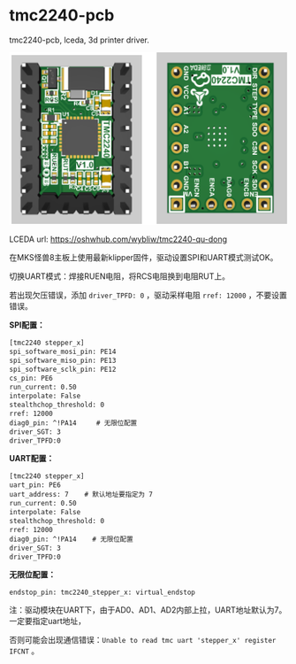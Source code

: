 # tmc2240-pcb
tmc2240-pcb, lceda, 3d printer driver.

![](https://github.com/wybliw/tmc2240-pcb/blob/main/tmc2240-pic.png)

LCEDA url: https://oshwhub.com/wybliw/tmc2240-qu-dong

在MKS怪兽8主板上使用最新klipper固件，驱动设置SPI和UART模式测试OK。

切换UART模式：焊接RUEN电阻，将RCS电阻换到电阻RUT上。

若出现欠压错误，添加 `driver_TPFD: 0` ，驱动采样电阻 `rref: 12000` ，不要设置错误。



**SPI配置：**

```
[tmc2240 stepper_x]
spi_software_mosi_pin: PE14
spi_software_miso_pin: PE13
spi_software_sclk_pin: PE12
cs_pin: PE6
run_current: 0.50
interpolate: False
stealthchop_threshold: 0
rref: 12000
diag0_pin: ^!PA14     # 无限位配置
driver_SGT: 3
driver_TPFD:0
```


**UART配置：**

```
[tmc2240 stepper_x]
uart_pin: PE6
uart_address: 7    # 默认地址要指定为 7 
run_current: 0.50
interpolate: False
stealthchop_threshold: 0
rref: 12000
diag0_pin: ^!PA14    # 无限位配置
driver_SGT: 3
driver_TPFD:0
```


**无限位配置：**

```
endstop_pin: tmc2240_stepper_x: virtual_endstop
```


注：驱动模块在UART下，由于AD0、AD1、AD2内部上拉，UART地址默认为7。一定要指定uart地址，

否则可能会出现通信错误：`Unable to read tmc uart 'stepper_x' register IFCNT` 。


